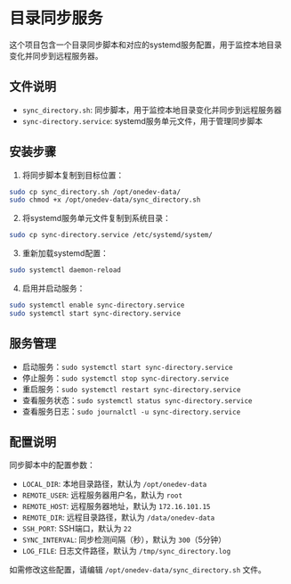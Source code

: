 # 目录同步服务

这个项目包含一个目录同步脚本和对应的systemd服务配置，用于监控本地目录变化并同步到远程服务器。

## 文件说明

- `sync_directory.sh`: 同步脚本，用于监控本地目录变化并同步到远程服务器
- `sync-directory.service`: systemd服务单元文件，用于管理同步脚本

## 安装步骤

1. 将同步脚本复制到目标位置：

```bash
sudo cp sync_directory.sh /opt/onedev-data/
sudo chmod +x /opt/onedev-data/sync_directory.sh
```

2. 将systemd服务单元文件复制到系统目录：

```bash
sudo cp sync-directory.service /etc/systemd/system/
```

3. 重新加载systemd配置：

```bash
sudo systemctl daemon-reload
```

4. 启用并启动服务：

```bash
sudo systemctl enable sync-directory.service
sudo systemctl start sync-directory.service
```

## 服务管理

- 启动服务：`sudo systemctl start sync-directory.service`
- 停止服务：`sudo systemctl stop sync-directory.service`
- 重启服务：`sudo systemctl restart sync-directory.service`
- 查看服务状态：`sudo systemctl status sync-directory.service`
- 查看服务日志：`sudo journalctl -u sync-directory.service`

## 配置说明

同步脚本中的配置参数：

- `LOCAL_DIR`: 本地目录路径，默认为 `/opt/onedev-data`
- `REMOTE_USER`: 远程服务器用户名，默认为 `root`
- `REMOTE_HOST`: 远程服务器地址，默认为 `172.16.101.15`
- `REMOTE_DIR`: 远程目录路径，默认为 `/data/onedev-data`
- `SSH_PORT`: SSH端口，默认为 `22`
- `SYNC_INTERVAL`: 同步检测间隔（秒），默认为 `300`（5分钟）
- `LOG_FILE`: 日志文件路径，默认为 `/tmp/sync_directory.log`

如需修改这些配置，请编辑 `/opt/onedev-data/sync_directory.sh` 文件。